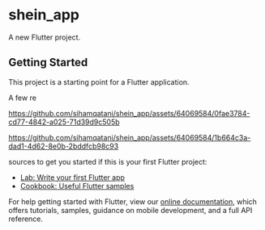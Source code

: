 # shein_app

A new Flutter project.

## Getting Started

This project is a starting point for a Flutter application.

A few re

https://github.com/sihamqatani/shein_app/assets/64069584/0fae3784-cd77-4842-a025-71d39d9c505b


https://github.com/sihamqatani/shein_app/assets/64069584/1b664c3a-dad1-4d62-8e0b-2bddfcb98c93


sources to get you started if this is your first Flutter project:

- [Lab: Write your first Flutter app](https://flutter.dev/docs/get-started/codelab)
- [Cookbook: Useful Flutter samples](https://flutter.dev/docs/cookbook)

For help getting started with Flutter, view our
[online documentation](https://flutter.dev/docs), which offers tutorials,
samples, guidance on mobile development, and a full API reference.
